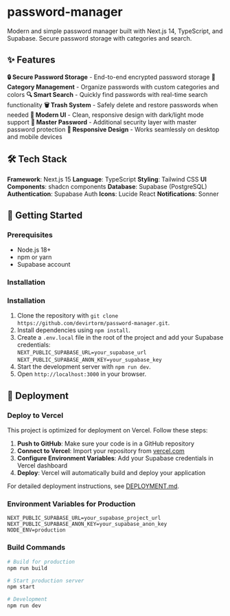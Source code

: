 # password-manager
Modern and simple password manager built with Next.js 14, TypeScript, and Supabase. Secure password storage with categories and search.

## ✨ Features

**🔒 Secure Password Storage** - End-to-end encrypted password storage
**📁 Category Management** - Organize passwords with custom categories and colors
**🔍 Smart Search** - Quickly find passwords with real-time search functionality
**🗑️ Trash System** - Safely delete and restore passwords when needed
**🎨 Modern UI** - Clean, responsive design with dark/light mode support
**🔐 Master Password** - Additional security layer with master password protection
**📱 Responsive Design** - Works seamlessly on desktop and mobile devices

## 🛠️ Tech Stack

**Framework**: Next.js 15
**Language**: TypeScript
**Styling**: Tailwind CSS
**UI Components**: shadcn components
**Database**: Supabase (PostgreSQL)
**Authentication**: Supabase Auth
**Icons**: Lucide React
**Notifications**: Sonner

## 🚀 Getting Started

### Prerequisites

- Node.js 18+ 
- npm or yarn
- Supabase account

### Installation

### Installation
1. Clone the repository with `git clone https://github.com/devirtorm/password-manager.git`.  
2. Install dependencies using `npm install`.  
3. Create a `.env.local` file in the root of the project and add your Supabase credentials:  
   `NEXT_PUBLIC_SUPABASE_URL=your_supabase_url`  
   `NEXT_PUBLIC_SUPABASE_ANON_KEY=your_supabase_key`  
4. Start the development server with `npm run dev`.  
5. Open `http://localhost:3000` in your browser.

## 🚀 Deployment

### Deploy to Vercel

This project is optimized for deployment on Vercel. Follow these steps:

1. **Push to GitHub**: Make sure your code is in a GitHub repository
2. **Connect to Vercel**: Import your repository from [vercel.com](https://vercel.com)
3. **Configure Environment Variables**: Add your Supabase credentials in Vercel dashboard
4. **Deploy**: Vercel will automatically build and deploy your application

For detailed deployment instructions, see [DEPLOYMENT.md](./DEPLOYMENT.md).

### Environment Variables for Production

```env
NEXT_PUBLIC_SUPABASE_URL=your_supabase_project_url
NEXT_PUBLIC_SUPABASE_ANON_KEY=your_supabase_anon_key
NODE_ENV=production
```

### Build Commands

```bash
# Build for production
npm run build

# Start production server
npm start

# Development
npm run dev
```  

